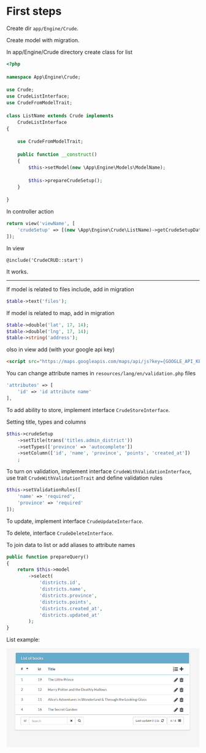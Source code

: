 First steps
===

Create dir `app/Engine/Crude`.

Create model with migration.

In app/Engine/Crude directory create class for list

```php
<?php

namespace App\Engine\Crude;

use Crude;
use CrudeListInterface;
use CrudeFromModelTrait;

class ListName extends Crude implements
    CrudeListInterface
{

    use CrudeFromModelTrait;

    public function __construct()
    {
        $this->setModel(new \App\Engine\Models\ModelName);

        $this->prepareCrudeSetup();
    }

}
```

In controller action

```php
return view('viewName', [
    'crudeSetup' => [(new \App\Engine\Crude\ListName)->getCrudeSetupData()]
]);
```

In view

```
@include('CrudeCRUD::start')
```

It works.

---

If model is related to files include, add in migration

```php
$table->text('files');
```

If model is related to map, add in migration

```php
$table->double('lat', 17, 14);
$table->double('lng', 17, 14);
$table->string('address');
```

olso in view add (with your google api key)

```html
<script src="https://maps.googleapis.com/maps/api/js?key={GOOGLE_API_KEY}&libraries=places" async defer></script>
```


You can change attribute names in `resources/lang/en/validation.php` files

```php
'attributes' => [
    'id' => 'id attribute name'
],
```

To add ability to store, implement interface `CrudeStoreInterface`.

Setting title, types and columns

```php
$this->crudeSetup
    ->setTitle(trans('titles.admin_district'))
    ->setTypes(['province' => 'autocomplete'])
    ->setColumn(['id', 'name', 'province', 'points', 'created_at'])
    ;
```

To turn on validation, implement interface `CrudeWithValidationInterface`, use trait `CrudeWithValidationTrait` and define validation rules

```php
$this->setValidationRules([
    'name' => 'required',
    'province' => 'required'
]);
```

To update, implement interface `CrudeUpdateInterface`.

To delete, interface `CrudeDeleteInterface`.

To join data to list or add aliases to attribute names

```php
public function prepareQuery()
{
    return $this->model
        ->select(
            'districts.id',
            'districts.name',
            'districts.province',
            'districts.points',
            'districts.created_at',
            'districts.updated_at'
        );
}
```

List example:

![/wiki/en/examples/ordered_list/1.png](/wiki/en/examples/ordered_list/1.png "List")